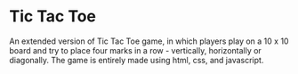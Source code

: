 # Tic Tac Toe
An extended version of Tic Tac Toe game, in which players play on a 10 x 10 board and try to place four marks in a row - vertically, horizontally or diagonally. The game is entirely made using html, css, and javascript.
